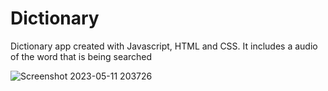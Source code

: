 # Dictionary

Dictionary app created with Javascript, HTML and CSS. It includes a audio of the word that is being searched

![Screenshot 2023-05-11 203726](https://github.com/Regan-Jansen/Dictionary/assets/130646112/e2b2ba0f-1dec-4af0-a71a-357e2aa5e21e)
